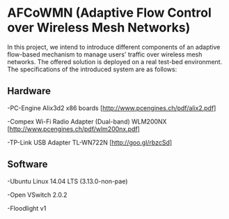 # AFCoWMN (Adaptive Flow Control over Wireless Mesh Networks)


In this project, we intend to introduce different components of an adaptive flow-based mechanism to manage users' traffic over wireless mesh networks. The offered solution is deployed on a real test-bed environment.
The specifications of the introduced system are as follows:

 Hardware
 --------------

  -PC-Engine Alix3d2 x86 boards [http://www.pcengines.ch/pdf/alix2.pdf]
  
  -Compex Wi-Fi Radio Adapter (Dual-band) WLM200NX [http://www.pcengines.ch/pdf/wlm200nx.pdf]
  
  -TP-Link USB Adapter TL-WN722N [http://goo.gl/rbzcSd]

Software
--------------
  -Ubuntu Linux 14.04 LTS (3.13.0-non-pae)
  
  -Open VSwitch 2.0.2
  
  -Floodlight v1


